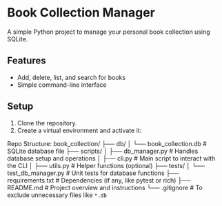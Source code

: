 # Book Collection Manager

A simple Python project to manage your personal book collection using SQLite.

## Features
- Add, delete, list, and search for books
- Simple command-line interface

## Setup
1. Clone the repository.
2. Create a virtual environment and activate it:


Repo Structure:
book_collection/
├── db/
│   └── book_collection.db         # SQLite database file
├── scripts/
│   ├── db_manager.py              # Handles database setup and operations
│   ├── cli.py                     # Main script to interact with the CLI
│   ├── utils.py                   # Helper functions (optional)
├── tests/
│   └── test_db_manager.py         # Unit tests for database functions
├── requirements.txt               # Dependencies (if any, like pytest or rich)
├── README.md                      # Project overview and instructions
└── .gitignore                     # To exclude unnecessary files like `*.db`
